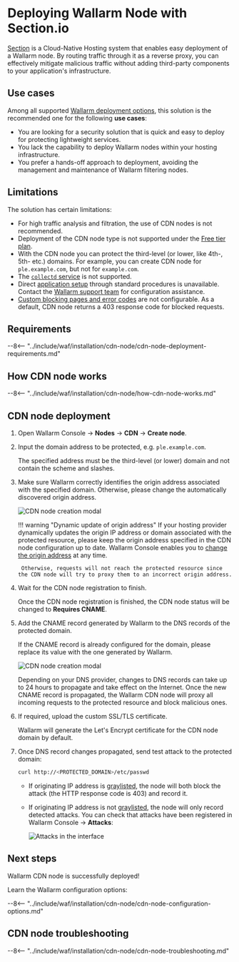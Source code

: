 [cdn-node-operation-scheme]:        ../images/waf-installation/quickstart/cdn-node-scheme.png
[data-to-wallarm-cloud-docs]:       ../user-guides/rules/sensitive-data-rule.md
[operation-modes-docs]:             ../admin-en/configure-wallarm-mode.md
[operation-mode-rule-docs]:         ../admin-en/configure-wallarm-mode.md#endpoint-targeted-filtration-rules-in-wallarm-console
[wallarm-cloud-docs]:               ../about-wallarm/overview.md#cloud
[cdn-node-creation-modal]:          ../images/waf-installation/quickstart/cdn-node-creation-modal.png
[cname-required-modal]:             ../images/waf-installation/quickstart/cname-required-modal.png
[attacks-in-ui]:                    ../images/admin-guides/test-attacks-quickstart.png
[user-roles-docs]:                  ../user-guides/settings/users.md
[update-origin-ip-docs]:            ../user-guides/nodes/cdn-node.md#updating-the-origin-address-of-the-protected-resource
[rules-docs]:                       ../user-guides/rules/rules.md
[ip-lists-docs]:                    ../user-guides/ip-lists/overview.md
[integration-docs]:                 ../user-guides/settings/integrations/integrations-intro.md
[trigger-docs]:                     ../user-guides/triggers/triggers.md
[application-docs]:                 ../user-guides/settings/applications.md
[nodes-ui-docs]:                    ../user-guides/nodes/cdn-node.md
[events-docs]:                      ../user-guides/events/check-attack.md
[graylist-populating-docs]:         ../user-guides/ip-lists/overview.md#managing-graylist
[graylist-docs]:                    ../user-guides/ip-lists/overview.md
[link-app-conf]:                    ../user-guides/settings/applications.md
[varnish-cache]:                    #why-is-there-a-delay-in-the-update-of-the-content-protected-by-the-cdn-node
[using-varnish-cache]:              ../user-guides/nodes/cdn-node.md#using-varnish-cache

# Deploying Wallarm Node with Section.io

[Section](https://www.section.io/) is a Cloud-Native Hosting system that enables easy deployment of a Wallarm node. By routing traffic through it as a reverse proxy, you can effectively mitigate malicious traffic without adding third-party components to your application's infrastructure.

## Use cases

Among all supported [Wallarm deployment options](supported-deployment-options.md), this solution is the recommended one for the following **use cases**:

* You are looking for a security solution that is quick and easy to deploy for protecting lightweight services.
* You lack the capability to deploy Wallarm nodes within your hosting infrastructure.
* You prefer a hands-off approach to deployment, avoiding the management and maintenance of Wallarm filtering nodes.

## Limitations

The solution has certain limitations:

* For high traffic analysis and filtration, the use of CDN nodes is not recommended.
* Deployment of the CDN node type is not supported under the [Free tier plan](../about-wallarm/subscription-plans.md#free-tier-subscription-plan).
* With the CDN node you can protect the third-level (or lower, like 4th-, 5th- etc.) domains. For example, you can create CDN node for `ple.example.com`, but not for `example.com`.
* The [`collectd` service](../admin-en/monitoring/intro.md) is not supported.
* Direct [application setup](../user-guides/settings/applications.md) through standard procedures is unavailable. Contact the [Wallarm support team](mailto:support@wallarm.com) for configuration assistance.
* [Custom blocking pages and error codes](../admin-en/configuration-guides/configure-block-page-and-code.md) are not configurable. As a default, CDN node returns a 403 response code for blocked requests.

## Requirements

--8<-- "../include/waf/installation/cdn-node/cdn-node-deployment-requirements.md"

## How CDN node works

--8<-- "../include/waf/installation/cdn-node/how-cdn-node-works.md"

## CDN node deployment

1. Open Wallarm Console → **Nodes** → **CDN** → **Create node**.
1. Input the domain address to be protected, e.g. `ple.example.com`.

    The specified address must be the third-level (or lower) domain and not contain the scheme and slashes.
1. Make sure Wallarm correctly identifies the origin address associated with the specified domain. Otherwise, please change the automatically discovered origin address.

    ![CDN node creation modal][cdn-node-creation-modal]

    !!! warning "Dynamic update of origin address"
        If your hosting provider dynamically updates the origin IP address or domain associated with the protected resource, please keep the origin address specified in the CDN node configuration up to date. Wallarm Console enables you to [change the origin address][update-origin-ip-docs] at any time.

        Otherwise, requests will not reach the protected resource since the CDN node will try to proxy them to an incorrect origin address.
1. Wait for the CDN node registration to finish.

    Once the CDN node registration is finished, the CDN node status will be changed to **Requires CNAME**.
1. Add the CNAME record generated by Wallarm to the DNS records of the protected domain.

    If the CNAME record is already configured for the domain, please replace its value with the one generated by Wallarm.

    ![CDN node creation modal][cname-required-modal]

    Depending on your DNS provider, changes to DNS records can take up to 24 hours to propagate and take effect on the Internet. Once the new CNAME record is propagated, the Wallarm CDN node will proxy all incoming requests to the protected resource and block malicious ones.
1. If required, upload the custom SSL/TLS certificate.

    Wallarm will generate the Let's Encrypt certificate for the CDN node domain by default.
1. Once DNS record changes propagated, send test attack to the protected domain:

    ```bash
    curl http://<PROTECTED_DOMAIN>/etc/passwd
    ```

    * If originating IP address is [graylisted][graylist-docs], the node will both block the attack (the HTTP response code is 403) and record it.
    * If originating IP address is not [graylisted][graylist-docs], the node will only record detected attacks. You can check that attacks have been registered in Wallarm Console → **Attacks**:
    
        ![Attacks in the interface][attacks-in-ui]

## Next steps

Wallarm CDN node is successfully deployed!

Learn the Wallarm configuration options:

--8<-- "../include/waf/installation/cdn-node/cdn-node-configuration-options.md"

## CDN node troubleshooting

--8<-- "../include/waf/installation/cdn-node/cdn-node-troubleshooting.md"
